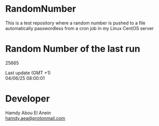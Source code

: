 # RandomNumber    
This is a test repository where a random number is pushed to a file automatically passwordless from a cron job in my Linux CentOS server    
# Random Number of the last run   
25665
      
Last update (GMT +1)    
04/06/25 08:00:01
# Developer    
Hamdy Abou El Anein   
hamdy.aea@protonmail.com

